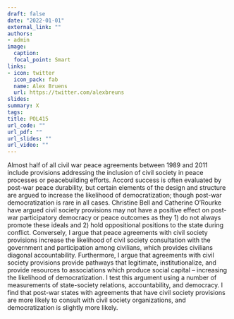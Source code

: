 ```yaml
---
draft: false
date: "2022-01-01"
external_link: ""
authors:
- admin
image:
  caption: 
  focal_point: Smart
links:
- icon: twitter
  icon_pack: fab
  name: Alex Bruens
  url: https://twitter.com/alexbreuns
slides:
summary: X
tags:
title: POL415
url_code: ""
url_pdf: ""
url_slides: ""
url_video: ""
---
```


Almost half of all civil war peace agreements between 1989 and 2011 include provisions addressing the inclusion of civil society in peace processes or peacebuilding efforts. Accord success is often evaluated by post-war peace durability, but certain elements of the design and structure are argued to increase the likelihood of democratization; though post-war democratization is rare in all cases. Christine Bell and Catherine O’Rourke have argued civil society provisions may not have a positive effect on post-war participatory democracy or peace outcomes as they 1) do not always promote these ideals and 2) hold oppositional positions to the state during conflict. Conversely, I argue that peace agreements with civil society provisions increase the likelihood of civil society consultation with the government and participation among civilians, which provides civilians diagonal accountability. Furthermore, I argue that agreements with civil society provisions provide pathways that legitimate, institutionalize, and provide resources to associations which produce social capital – increasing the likelihood of democratization. I test this argument using a number of measurements of state-society relations, accountability, and democracy. I find that post-war states with agreements that have civil society provisions are more likely to consult with civil society organizations, and democratization is slightly more likely.
